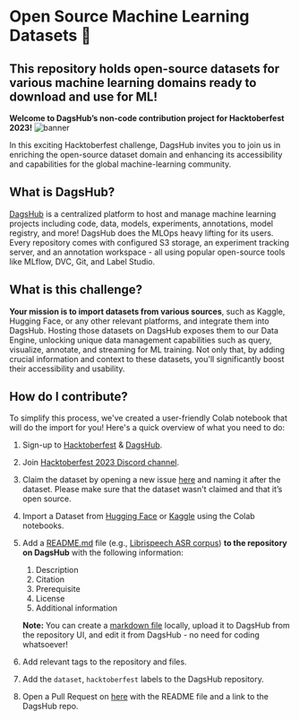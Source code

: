 # Open Source Machine Learning Datasets 🐶
This repository holds open-source datasets for various machine learning domains ready to download and use for ML!
---

**Welcome to DagsHub’s non-code contribution project for Hacktoberfest 2023!**
![banner](https://user-images.githubusercontent.com/66431403/193427111-af11f270-bce0-4ad8-b0f9-02526312a9c2.png)

In this exciting Hacktoberfest challenge, DagsHub invites you to join us in enriching the open-source dataset domain and enhancing its accessibility and capabilities for the global machine-learning community.

## What is DagsHub?
[DagsHub](https://dagshub.com/) is a centralized platform to host and manage machine learning projects including code, data, models, experiments, annotations, model registry, and more! DagsHub does the MLOps heavy lifting for its users. Every repository comes with configured S3 storage, an experiment tracking server, and an annotation workspace - all using popular open-source tools like MLflow, DVC, Git, and Label Studio.

## What is this challenge?
**Your mission is to import datasets from various sources**, such as Kaggle, Hugging Face, or any other relevant platforms, and integrate them into DagsHub. Hosting those datasets on DagsHub exposes them to our Data Engine, unlocking unique data management capabilities such as query, visualize, annotate, and streaming for ML training. Not only that, by adding crucial information and context to these datasets, you'll significantly boost their accessibility and usability. 

## How do I contribute?
To simplify this process, we've created a user-friendly Colab notebook that will do the import for you! Here's a quick overview of what you need to do:
1. Sign-up to [Hacktoberfest](https://hacktoberfest.digitalocean.com/profile) & [DagsHub](https://dagshub.com/user/sign_up?redirect_to=).
2. Join [Hacktoberfest 2023 Discord channel](https://discord.gg/xAGgkNht).
3. Claim the dataset by opening a new issue [here](https://github.com/DagsHub/open-source-ml-datasets) and naming it after the dataset. Please make sure that the dataset wasn't claimed and that it’s open source.
4. Import a Dataset from [Hugging Face](https://colab.research.google.com/drive/1WD5V2Xp4nRm1t1LrawqZgW4IqRryQZ9N?usp=sharing) or [Kaggle](https://colab.research.google.com/drive/16PV-m1IgeqG0PBNnySWkvHGLHpghalJT?usp=sharing) using the Colab notebooks. 
5. Add a [README.md](http://README.md) file (e.g., [Librispeech ASR corpus](https://dagshub.com/DagsHub/Librispeech-ASR-corpus/src/master/README.md)) **to the repository on DagsHub** with the following information:
    1. Description
    2. Citation
    3. Prerequisite
    4. License 
    5. Additional information
    
    **Note:** You can create a [markdown file](https://www.markdownguide.org/getting-started/) locally, upload it to DagsHub from the repository UI, and edit it from DagsHub - no need for coding whatsoever!
6. Add relevant tags to the repository and files.
7. Add the `dataset`, `hacktoberfest` labels to the DagsHub repository.
8. Open a Pull Request on [here](https://github.com/DagsHub/open-source-ml-datasets) with the README file and a link to the DagsHub repo.
